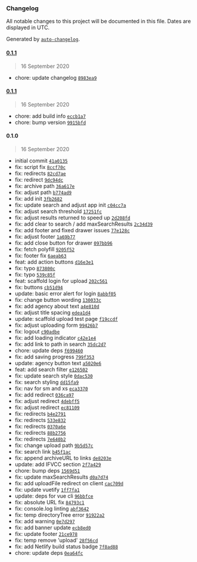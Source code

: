 ### Changelog

All notable changes to this project will be documented in this file. Dates are displayed in UTC.

Generated by [`auto-changelog`](https://github.com/CookPete/auto-changelog).

#### [0.1.1](https://github.com/ICJIA/icjia-document-archive-client/compare/0.1.1...0.1.1)

> 16 September 2020

- chore: update changelog [`8983ea9`](https://github.com/ICJIA/icjia-document-archive-client/commit/8983ea9b8890909498c95a474f76e7b82fd02ad1)

#### [0.1.1](https://github.com/ICJIA/icjia-document-archive-client/compare/0.1.0...0.1.1)

> 16 September 2020

- chore: add build info [`eccb1a7`](https://github.com/ICJIA/icjia-document-archive-client/commit/eccb1a7c1540e39fa3357695379c260779a41897)
- chore: bump version [`9915bfd`](https://github.com/ICJIA/icjia-document-archive-client/commit/9915bfda618d6b5b1f670988dd74df21ac5deda0)

#### 0.1.0

> 16 September 2020

- initial commit [`41a0135`](https://github.com/ICJIA/icjia-document-archive-client/commit/41a0135a207886ad2350f9727f2d37ef5f64f471)
- fix: script fix [`8ccf70c`](https://github.com/ICJIA/icjia-document-archive-client/commit/8ccf70c4983ddc6b7c1913884b1589d300e49321)
- fix: redirects [`82cd7ae`](https://github.com/ICJIA/icjia-document-archive-client/commit/82cd7aefd231e2f4a265364434dd2ab62752f218)
- fix: redirect [`9dc94dc`](https://github.com/ICJIA/icjia-document-archive-client/commit/9dc94dcc103915be8ae4ece42be5b082a6690954)
- fix: archive path [`36a617e`](https://github.com/ICJIA/icjia-document-archive-client/commit/36a617e50e5f053daf7adb83ee16e42bf0ca150e)
- fix: adjust path [`b774ad9`](https://github.com/ICJIA/icjia-document-archive-client/commit/b774ad901c780a0d9e76b0e18ed432354149d1fe)
- fix: add init [`3fb2682`](https://github.com/ICJIA/icjia-document-archive-client/commit/3fb2682dd827ebc06697c98e502a0400df17bb4a)
- fix: update search and adjust app init [`c04cc7a`](https://github.com/ICJIA/icjia-document-archive-client/commit/c04cc7a476d40ea87d157e0a3daed45db5c82784)
- fix: adjust search threshold [`17251fc`](https://github.com/ICJIA/icjia-document-archive-client/commit/17251fc01b28407a0c95ee201dfe97a2ab183d8f)
- fix: adjust results returned to speed up [`2d208fd`](https://github.com/ICJIA/icjia-document-archive-client/commit/2d208fd96d5b0ca56f1f1d53ca07f1ec7b0ba1ba)
- fix: add clear to search / add maxSearchResults [`2c34d39`](https://github.com/ICJIA/icjia-document-archive-client/commit/2c34d39d09540a3eb4a8e5a9fd942035899a152c)
- fix: add footer and fixed drawer issues [`77e128c`](https://github.com/ICJIA/icjia-document-archive-client/commit/77e128ce52f041c15a38d238743e48a54a39cf6c)
- fix: adjust footer [`1a69b77`](https://github.com/ICJIA/icjia-document-archive-client/commit/1a69b772503833a0aa15a062865800b3db176348)
- fix: add close button for drawer [`097bb96`](https://github.com/ICJIA/icjia-document-archive-client/commit/097bb9602aca04376dc563e52fd3882c622c09af)
- fix: fetch polyfill [`9205f52`](https://github.com/ICJIA/icjia-document-archive-client/commit/9205f52d5ad960ba4fa920277ecf4f49e4022694)
- fix: footer fix [`6aeab63`](https://github.com/ICJIA/icjia-document-archive-client/commit/6aeab638093b4d5bba6ba41575b8fdbeebb25d8f)
- feat: add action buttons [`d16e3e1`](https://github.com/ICJIA/icjia-document-archive-client/commit/d16e3e1197d964e41cf41a6afabfc93b05b33840)
- fix: typo [`873800c`](https://github.com/ICJIA/icjia-document-archive-client/commit/873800c2f04264dea52c56e595744436558c8101)
- fix: typo [`539c85f`](https://github.com/ICJIA/icjia-document-archive-client/commit/539c85fcd3a7d5936d09c761abb6219f843631a5)
- feat: scaffold login for upload [`202c561`](https://github.com/ICJIA/icjia-document-archive-client/commit/202c561c231f6ffd0e7888bae524145a643b0548)
- fix: buttons [`cb51d94`](https://github.com/ICJIA/icjia-document-archive-client/commit/cb51d943880d96ecb8ef7f9c534d56f55e6a64a4)
- update: basic error alert for login [`8abbf05`](https://github.com/ICJIA/icjia-document-archive-client/commit/8abbf050c0ec1a6f05761c4dc996d8ec32d4127a)
- fix: change button wording [`130033c`](https://github.com/ICJIA/icjia-document-archive-client/commit/130033c350e58d020984a27966bef67eab4a53b1)
- fix: add agency about text [`a4e810d`](https://github.com/ICJIA/icjia-document-archive-client/commit/a4e810d753432e2751c10623d6c8afeb261a6166)
- fix: adjust title spacing [`edea1d4`](https://github.com/ICJIA/icjia-document-archive-client/commit/edea1d4d0edee199ff0e31315b122f13c4fb528d)
- update: scaffold upload test page [`f19ccdf`](https://github.com/ICJIA/icjia-document-archive-client/commit/f19ccdffb50259ccd17c8f7b2f6823e06b356e50)
- fix: adjust uploading form [`99426b7`](https://github.com/ICJIA/icjia-document-archive-client/commit/99426b74d3782f2e94c700b145d7fe811529f7aa)
- fix: logout [`c90adbe`](https://github.com/ICJIA/icjia-document-archive-client/commit/c90adbeaf20d68a496846fab8279cf453e655b8f)
- fix: add loading indicator [`c42e1e4`](https://github.com/ICJIA/icjia-document-archive-client/commit/c42e1e48056abf332eb3800e7289a1690b1cad82)
- fix: add link to path in search [`35dc2d7`](https://github.com/ICJIA/icjia-document-archive-client/commit/35dc2d7c5ba44b8bba04f0a3bbd5a1fad50562bf)
- chore: update deps [`f699460`](https://github.com/ICJIA/icjia-document-archive-client/commit/f699460f7e17da3b01106d0a5a5b68680d2964e4)
- fix: add saving progress [`799f353`](https://github.com/ICJIA/icjia-document-archive-client/commit/799f3539cf82be463640a93b7039fe77528557ff)
- update: agency button text [`a5020e6`](https://github.com/ICJIA/icjia-document-archive-client/commit/a5020e6dc6f8de43da182e8cdbdf27311b599c98)
- feat: add search filter [`e126502`](https://github.com/ICJIA/icjia-document-archive-client/commit/e1265020031c1040e490bf573ecd764c92b901c6)
- fix: update search style [`0dac530`](https://github.com/ICJIA/icjia-document-archive-client/commit/0dac530d2e6917fedf0f52206462d0805411374e)
- fix: search styling [`dd15fa9`](https://github.com/ICJIA/icjia-document-archive-client/commit/dd15fa913a286ef11238d21fdd2b0bbd131216c1)
- fix: nav for sm and xs [`eca3370`](https://github.com/ICJIA/icjia-document-archive-client/commit/eca3370b245b861a287ee0416ecd9aae6964d2b6)
- fix: add redirect [`036ca97`](https://github.com/ICJIA/icjia-document-archive-client/commit/036ca97c3c622e96ba5b55eec85bd202d0beda28)
- fix: adjust redirect [`4debff5`](https://github.com/ICJIA/icjia-document-archive-client/commit/4debff5a3869726a5b478c6d1f0aa07a7702bad6)
- fix: adjust redirect [`ec81109`](https://github.com/ICJIA/icjia-document-archive-client/commit/ec811091d262b840948647a3d86b937c5525ab1f)
- fix: redirects [`b4e2791`](https://github.com/ICJIA/icjia-document-archive-client/commit/b4e2791014c81795f46c0249aa664a77402c8f30)
- fix: redirects [`533e832`](https://github.com/ICJIA/icjia-document-archive-client/commit/533e832fb616422d399e42ac8e8edf4feab6af41)
- fix: redirects [`0370a6e`](https://github.com/ICJIA/icjia-document-archive-client/commit/0370a6e4ed514dcfde1a06315df6c580eb5c3829)
- fix: redirects [`88b2756`](https://github.com/ICJIA/icjia-document-archive-client/commit/88b275650548cbc96401f87192643d799e3130a9)
- fix: redirects [`7e640b2`](https://github.com/ICJIA/icjia-document-archive-client/commit/7e640b21a7447567a8287c3449898032bae5f230)
- fix: change upload path [`9b5d57c`](https://github.com/ICJIA/icjia-document-archive-client/commit/9b5d57c6de500b345e5135ba98e540402d5e237e)
- fix: search link [`b45f1ac`](https://github.com/ICJIA/icjia-document-archive-client/commit/b45f1acfd4922ebbd1d3ea182c283ce9b1e188bb)
- fix: append archiveURL to links [`de8203e`](https://github.com/ICJIA/icjia-document-archive-client/commit/de8203e66c26dec567b2fbf476d4f6451d5419ca)
- update: add IFVCC section [`2f7a429`](https://github.com/ICJIA/icjia-document-archive-client/commit/2f7a4294dcb7f8832467d3fcc0b4fe56c187ac0a)
- chore: bump deps [`1569d51`](https://github.com/ICJIA/icjia-document-archive-client/commit/1569d51d7d94a9d611ad6badeca67aa2508a48cd)
- fix: update maxSearchResults [`d0a7d74`](https://github.com/ICJIA/icjia-document-archive-client/commit/d0a7d740ffbe2c6f4e9101277316e53292be0bc5)
- fix: add uploadFile redirect on client [`cac709d`](https://github.com/ICJIA/icjia-document-archive-client/commit/cac709d02b5c10605d70d730066cfaa541911ced)
- fix: update vuetify [`1ff7fa1`](https://github.com/ICJIA/icjia-document-archive-client/commit/1ff7fa1d0abdb6c5fc80bea180a8e77d6a701ee8)
- update: deps for vue cli [`96bbfce`](https://github.com/ICJIA/icjia-document-archive-client/commit/96bbfcefcb09c91d5e51a0b483ba0d2e5c39d4a8)
- fix: absolute URL fix [`84793c1`](https://github.com/ICJIA/icjia-document-archive-client/commit/84793c14ffab0fb33d803bdebf661f75c62936ac)
- fix: console.log linting [`abf3642`](https://github.com/ICJIA/icjia-document-archive-client/commit/abf36425c460c0a5ae74026eef1fc46a4375ba9d)
- fix: temp directoryTree error [`91922a2`](https://github.com/ICJIA/icjia-document-archive-client/commit/91922a2aa2bd242ce5700eac91524ad3465f6fa7)
- fix: add warning [`0e7d297`](https://github.com/ICJIA/icjia-document-archive-client/commit/0e7d2970ef08410e77c8889f5d16d86eae4ee2fb)
- fix: add banner update [`ecb8ed0`](https://github.com/ICJIA/icjia-document-archive-client/commit/ecb8ed0d6af971e17b89b94eba6706878f1b761c)
- fix: update footer [`21ce978`](https://github.com/ICJIA/icjia-document-archive-client/commit/21ce978f361968521bb8fa766cd555cbc704666f)
- fix: temp remove 'upload' [`28f56cd`](https://github.com/ICJIA/icjia-document-archive-client/commit/28f56cdc1eab6a07dbe2f2f5598f1f037f04059f)
- fix: add Netlify build status badge [`7f8ad88`](https://github.com/ICJIA/icjia-document-archive-client/commit/7f8ad880048b10b45f75477c350b7fa637810dd9)
- chore: update deps [`0ea64fc`](https://github.com/ICJIA/icjia-document-archive-client/commit/0ea64fcd6fd3b3197374162eb46c8b16dd952f1a)
